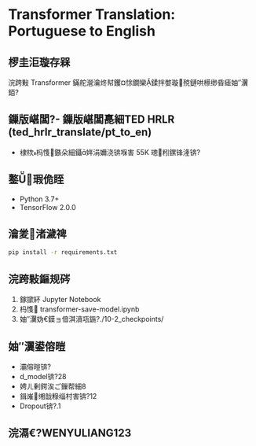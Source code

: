 ﻿# Transformer Translation: Portuguese to English

## 椤圭洰璇存槑
浣跨敤 Transformer 鏋舵瀯瀹炵幇钁¤悇鐗欒鍒拌嫳璇殑鏈哄櫒缈昏瘧妯″瀷銆?
## 鏁版嵁闆?- 鏁版嵁闆嗭細TED HRLR (ted_hrlr_translate/pt_to_en)
- 棣栨杩愯鏃朵細鑷姩涓嬭浇锛堢害 55K 璁粌鏍锋湰锛?
## 鐜瑕佹眰
- Python 3.7+
- TensorFlow 2.0.0

## 瀹夎渚濊禆
```bash
pip install -r requirements.txt
```

## 浣跨敤鏂规硶
1. 鎵撳紑 Jupyter Notebook
2. 杩愯 transformer-save-model.ipynb
3. 妯″瀷妫€鏌ョ偣淇濆瓨鍦?./10-2_checkpoints/

## 妯″瀷鍙傛暟
- 灞傛暟锛?
- d_model锛?28
- 娉ㄦ剰鍔涘ご鏁帮細8
- 鍓嶉缃戠粶缁村害锛?12
- Dropout锛?.1

## 浣滆€?WENYULIANG123

